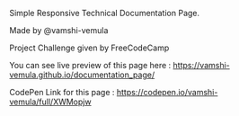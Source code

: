 Simple Responsive Technical Documentation Page.

Made by @vamshi-vemula

Project Challenge given by FreeCodeCamp

You can see live preview of this page here : https://vamshi-vemula.github.io/documentation_page/

CodePen Link for this page : https://codepen.io/vamshi-vemula/full/XWMopjw
